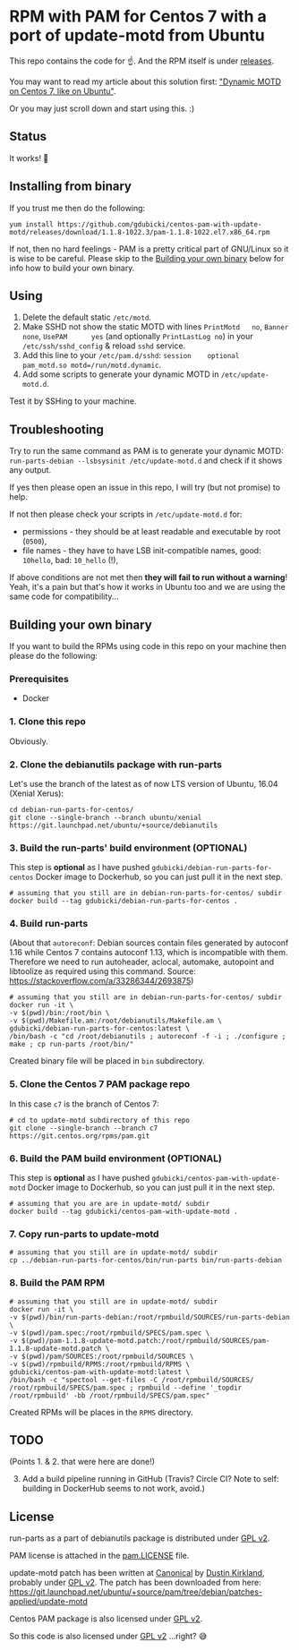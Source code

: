 # RPM with PAM for Centos 7 with a port of update-motd from Ubuntu

This repo contains the code for ☝️. And the RPM itself is under [releases](https://github.com/gdubicki/centos-pam-with-update-motd/releases).

You may want to read my article about this solution first: ["Dynamic MOTD on Centos 7, like on Ubuntu"](https://medium.com/@GregDubicki/dynamic-motd-on-centos-7-like-on-ubuntu-60d66e1b806d).

Or you may just scroll down and start using this. :)

## Status️

It works! 🎉

## Installing from binary

If you trust me then do the following:

```
yum install https://github.com/gdubicki/centos-pam-with-update-motd/releases/download/1.1.8-1022.3/pam-1.1.8-1022.el7.x86_64.rpm
```

If not, then no hard feelings - PAM is a pretty critical part of GNU/Linux so it is wise to be careful.
Please skip to the [Building your own binary](#building-your-own-binary) below for info how to build your own binary.

## Using

1. Delete the default static `/etc/motd`.
2. Make SSHD not show the static MOTD with lines `PrintMotd   no`, `Banner      none`, `UsePAM      yes`
 (and optionally `PrintLastLog no`) in your `/etc/ssh/sshd_config` & reload `sshd` service.
3. Add this line to your `/etc/pam.d/sshd`: `session    optional     pam_motd.so motd=/run/motd.dynamic`.
4. Add some scripts to generate your dynamic MOTD in `/etc/update-motd.d`.

Test it by SSHing to your machine.

## Troubleshooting

Try to run the same command as PAM is to generate your dynamic MOTD: `run-parts-debian --lsbsysinit /etc/update-motd.d`
and check if it shows any output.

If yes then please open an issue in this repo, I will try (but not promise) to help.

If not then please check your scripts in `/etc/update-motd.d` for:
* permissions - they should be at least readable and executable by root (`0500`),
* file names - they have to have LSB init-compatible names, good: `10hello`, bad: `10_hello` (!),

If above conditions are not met then **they will fail to run without a warning**! Yeah, it's a pain but that's how it
works in Ubuntu too and we are using the same code for compatibility...

## Building your own binary

If you want to build the RPMs using code in this repo on your machine then please do the following:

### Prerequisites

* Docker

### 1. Clone this repo

Obviously.

### 2. Clone the debianutils package with run-parts

Let's use the branch of the latest as of now LTS version of Ubuntu, 16.04 (Xenial Xerus):
```
cd debian-run-parts-for-centos/
git clone --single-branch --branch ubuntu/xenial https://git.launchpad.net/ubuntu/+source/debianutils
```

### 3. Build the run-parts' build environment (OPTIONAL)

This step is **optional** as I have pushed `gdubicki/debian-run-parts-for-centos` Docker image to Dockerhub,
so you can just pull it in the next step.
 
```
# assuming that you still are in debian-run-parts-for-centos/ subdir
docker build --tag gdubicki/debian-run-parts-for-centos .
```

### 4. Build run-parts

(About that `autoreconf`: Debian sources contain files generated by autoconf 1.16 while
Centos 7 contains autoconf 1.13, which is incompatible with them. Therefore we need to
run autoheader, aclocal, automake, autopoint and libtoolize as required using this command.
Source: https://stackoverflow.com/a/33286344/2693875)
```
# assuming that you still are in debian-run-parts-for-centos/ subdir
docker run -it \
-v $(pwd)/bin:/root/bin \
-v $(pwd)/Makefile.am:/root/debianutils/Makefile.am \
gdubicki/debian-run-parts-for-centos:latest \
/bin/bash -c "cd /root/debianutils ; autoreconf -f -i ; ./configure ; make ; cp run-parts /root/bin/"
```

Created binary file will be placed in `bin` subdirectory.

### 5. Clone the Centos 7 PAM package repo

In this case `c7` is the branch of Centos 7:
```
# cd to update-motd subdirectory of this repo 
git clone --single-branch --branch c7 https://git.centos.org/rpms/pam.git 
```

### 6. Build the PAM build environment (OPTIONAL)

This step is **optional** as I have pushed `gdubicki/centos-pam-with-update-motd` Docker image to Dockerhub,
so you can just pull it in the next step.
 
```
# assuming that you are are in update-motd/ subdir
docker build --tag gdubicki/centos-pam-with-update-motd .
```

### 7. Copy run-parts to update-motd

```
# assuming that you still are in update-motd/ subdir
cp ../debian-run-parts-for-centos/bin/run-parts bin/run-parts-debian
```

### 8. Build the PAM RPM

```
# assuming that you still are in update-motd/ subdir
docker run -it \
-v $(pwd)/bin/run-parts-debian:/root/rpmbuild/SOURCES/run-parts-debian \
-v $(pwd)/pam.spec:/root/rpmbuild/SPECS/pam.spec \
-v $(pwd)/pam-1.1.8-update-motd.patch:/root/rpmbuild/SOURCES/pam-1.1.8-update-motd.patch \
-v $(pwd)/pam/SOURCES:/root/rpmbuild/SOURCES \
-v $(pwd)/rpmbuild/RPMS:/root/rpmbuild/RPMS \
gdubicki/centos-pam-with-update-motd:latest \
/bin/bash -c "spectool --get-files -C /root/rpmbuild/SOURCES/ /root/rpmbuild/SPECS/pam.spec ; rpmbuild --define '_topdir /root/rpmbuild' -bb /root/rpmbuild/SPECS/pam.spec"
```

Created RPMs will be places in the `RPMS` directory.

## TODO

(Points 1. & 2. that were here are done!)

3. Add a build pipeline running in GitHub (Travis? Circle CI? Note to self: building in DockerHub
seems to not work, avoid.)

## License

run-parts as a part of debianutils package is distributed under [GPL v2](./COPYING).

PAM license is attached in the [pam.LICENSE](./pam.LICENSE) file. 

update-motd patch has been written at [Canonical](https://canonical.com/) by [Dustin Kirkland](https://github.com/dustinkirkland), probably under [GPL v2](./COPYING). The patch has been downloaded from here: https://git.launchpad.net/ubuntu/+source/pam/tree/debian/patches-applied/update-motd

Centos PAM package is also licensed under [GPL v2](./COPYING).

So this code is also licensed under [GPL v2](./COPYING) ...right? 😅
